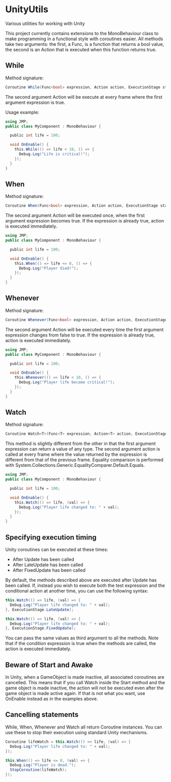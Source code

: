 # UnityUtils
Various utilities for working with Unity

This project currently contains extensions to the MonoBehaviour class to make programming in a functional style with coroutines easier. All methods take two arguments: the first, a Func<bool>, is a function that returns a bool value, the second is an Action that is executed when this function returns true.

## While

Method signature:

```csharp
Coroutine While(Func<bool> expression, Action action, ExecutionStage stage = ExecutionStage.Update)
```

The second argument Action will be execute at every frame where the first argument expression is true.

Usage example:

```csharp
using JMP;
public class MyComponent : MonoBehaviour {

  public int life = 100;

  void OnEnable() {
    this.While(() => life < 10, () => {
      Debug.Log("Life is critical!");
    });
  }
}
```

## When

Method signature:

```csharp
Coroutine When(Func<bool> expression, Action action, ExecutionStage stage = ExecutionStage.Update)
```

The second argument Action will be executed once, when the first argument expression becomes true. If the expression is already true, action is executed immediately.

```csharp
using JMP;
public class MyComponent : MonoBehaviour {

  public int life = 100;

  void OnEnable() {
    this.When(() => life <= 0, () => {
      Debug.Log("Player died!");
    });
  }
}
```

## Whenever

Method signature:

```csharp
Coroutine Whenever(Func<bool> expression, Action action, ExecutionStage stage = ExecutionStage.Update)
```

The second argument Action will be executed every time the first argument expression changes from false to true. If the expression is already true, action is executed immediately.

```csharp
using JMP;
public class MyComponent : MonoBehaviour {

  public int life = 100;

  void OnEnable() {
    this.Whenever(() => life < 10, () => {
      Debug.Log("Player life became critical!");
    });
  }
}
```

## Watch

Method signature:

```csharp
Coroutine Watch<T>(Func<T> expression, Action<T> action, ExecutionStage stage = ExecutionStage.Update)
```

This method is slightly different from the other in that the first argument expression can return a value of any type. The second argument action is called at every frame where the value returned by the expression is different from that of the previous frame. Equality comparison is performed with System.Collections.Generic.EqualityComparer<T>.Default.Equals.

```csharp
using JMP;
public class MyComponent : MonoBehaviour {

  public int life = 100;

  void OnEnable() {
    this.Watch(() => life, (val) => {
      Debug.Log("Player life changed to: " + val);
    });
  }
}
```

## Specifying execution timing
Unity coroutines can be executed at these times:
- After Update has been called
- After LateUpdate has been called
- After FixedUpdate has been called

By default, the methods described above are executed after Update has been called. If, instead you wish to execute both the test expression and the conditional action at another time, you can use the following syntax:

```csharp
this.Watch(() => life, (val) => {
  Debug.Log("Player life changed to: " + val);
}, ExecutionStage.LateUpdate);

this.Watch(() => life, (val) => {
  Debug.Log("Player life changed to: " + val);
}, ExecutionStage.FixedUpdate);
```

You can pass the same values as third argument to all the methods. Note that if the condition expression is true when the methods are called, the action is executed immediately.

## Beware of Start and Awake
In Unity, when a GameObject is made inactive, all associated coroutines are cancelled. This means that if you call Watch inside the Start method and the game object is made inactive, the action will not be executed even after the game object is made active again. If that is not what you want, use OnEnable instead as in the examples above.

## Cancelling statements
While, When, Whenever and Watch all return Coroutine instances. You can use these to stop their execution using standard Unity mechanisms.

```csharp
Coroutine lifeWatch = this.Watch(() => life, (val) => {
  Debug.Log("Player life changed to: " + val);
});

this.When(() => life <= 0, (val) => {
  Debug.Log("Player is dead.");
  StopCoroutine(lifeWatch);
});
```


